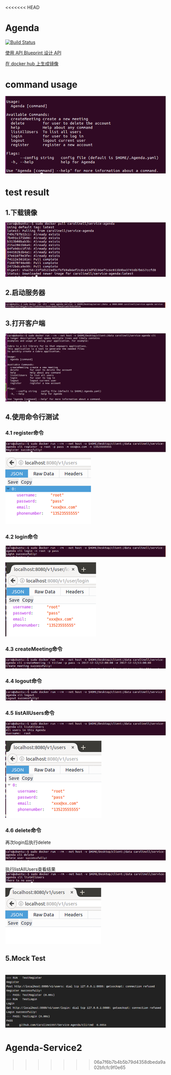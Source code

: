 <<<<<<< HEAD
# Agenda
[![Build Status](https://travis-ci.org/Caroline1997/Service-Agenda.svg?branch=master)](https://travis-ci.org/Caroline1997/Service-Agenda)

[使用 API Blueprint 设计 API](https://agenda28.docs.apiary.io/#reference)

[在 docker hub 上生成镜像](https://hub.docker.com/r/carolinell/service-agenda/)

# command usage
![](https://github.com/Caroline1997/Service-Agenda/raw/master/shortcut/usage.png)

# test result
## 1.下载镜像
![](https://github.com/Caroline1997/Service-Agenda/raw/master/shortcut/pull.PNG)

## 2.启动服务器
![](https://github.com/Caroline1997/Service-Agenda/raw/master/shortcut/server.PNG)

## 3.打开客户端
![](https://github.com/Caroline1997/Service-Agenda/raw/master/shortcut/cli.PNG)

## 4.使用命令行测试
### 4.1 register命令
![](https://github.com/Caroline1997/Service-Agenda/raw/master/shortcut/register-cli.PNG)

![](https://github.com/Caroline1997/Service-Agenda/raw/master/shortcut/register-ser.PNG)

### 4.2 login命令
![](https://github.com/Caroline1997/Service-Agenda/raw/master/shortcut/login-cli.PNG)

![](https://github.com/Caroline1997/Service-Agenda/raw/master/shortcut/login-ser.PNG)

### 4.3 createMeeting命令
![](https://github.com/Caroline1997/Service-Agenda/raw/master/shortcut/createmeeting-cli.PNG)

### 4.4 logout命令
![](https://github.com/Caroline1997/Service-Agenda/raw/master/shortcut/logout-cli.PNG)

### 4.5 listAllUsers命令
![](https://github.com/Caroline1997/Service-Agenda/raw/master/shortcut/listallusers-cli.PNG)

![](https://github.com/Caroline1997/Service-Agenda/raw/master/shortcut/listallusers-ser.PNG)

### 4.6 delete命令
再次login后执行delete

![](https://github.com/Caroline1997/Service-Agenda/raw/master/shortcut/delete-cli.PNG)

执行listAllUsers查看结果
![](https://github.com/Caroline1997/Service-Agenda/raw/master/shortcut/listallusers2-cli.PNG)

![](https://github.com/Caroline1997/Service-Agenda/raw/master/shortcut/listallusers2-ser.PNG)

## 5.Mock Test

![](https://github.com/Caroline1997/Service-Agenda/raw/master/shortcut/cli-mock.png)
=======
# Agenda-Service2
>>>>>>> 06a7f6b7b4b5b79d4358dbeda9a02bfcfc9f0e65

